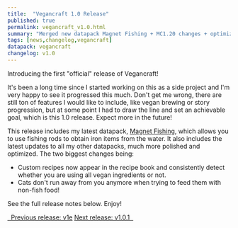 ```yaml
---
title:  "Vegancraft 1.0 Release"
published: true
permalink: vegancraft_v1.0.html
summary: "Merged new datapack Magnet Fishing + MC1.20 changes + optimization."
tags: [news,changelog,vegancraft]
datapack: vegancraft
changelog: v1.0
---
```


Introducing the first "official" release of Vegancraft!

It's been a long time since I started working on this as a side project and I'm very happy to see it progressed this much. Don't get me wrong, there are still ton of features I would like to include, like vegan brewing or story progression, but at some point I had to draw the line and set an achievable goal, which is this 1.0 release. Expect more in the future!

This release includes my latest datapack, [Magnet Fishing](magnet_fishing.html), which allows you to use fishing rods to obtain iron items from the water. It also includes the latest updates to all my other datapacks, much more polished and optimized. The two biggest changes being:

- Custom recipes now appear in the recipe book and consistently detect whether you are using all vegan ingredients or not.
- Cats don't run away from you anymore when trying to feed them with non-fish food!

See the full release notes below. Enjoy!

<div class="btn-group">
    <a href="vegancraft_v1e.html" role="button" class="btn btn-primary"><i class="fa fa-caret-left"></i>&nbsp; Previous release: v1e</a>
    <a href="vegancraft_v1.0.1.html" role="button" class="btn btn-primary">Next release: v1.0.1 &nbsp;<i class="fa fa-caret-right"></i></a>
</div>